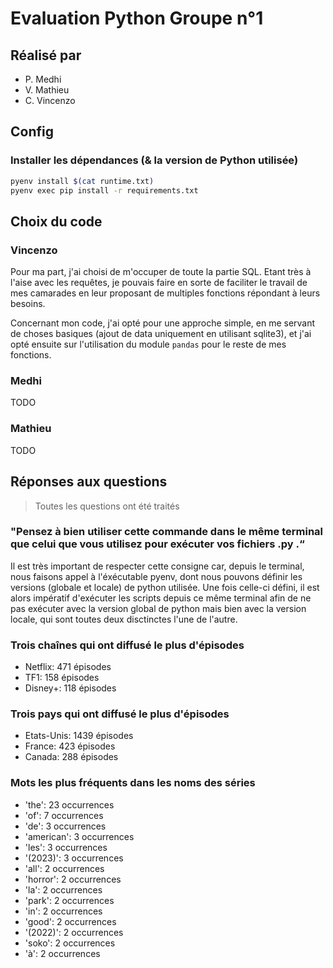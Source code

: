 # Evaluation Python Groupe n°1

## Réalisé par

- P. Medhi
- V. Mathieu
- C. Vincenzo

## Config

### Installer les dépendances (& la version de Python utilisée)

```bash
pyenv install $(cat runtime.txt)
pyenv exec pip install -r requirements.txt
```

## Choix du code

### Vincenzo

Pour ma part, j'ai choisi de m'occuper de toute la partie SQL. Etant très à l'aise avec les requêtes, je pouvais faire en sorte de faciliter le travail de mes camarades en leur proposant de multiples fonctions répondant à leurs besoins.

Concernant mon code, j'ai opté pour une approche simple, en me servant de choses basiques (ajout de data uniquement en utilisant sqlite3), et j'ai opté ensuite sur l'utilisation du module `pandas` pour le reste de mes fonctions.

### Medhi

TODO

### Mathieu

TODO

## Réponses aux questions

> Toutes les questions ont été traités

### "Pensez à bien utiliser cette commande dans le même terminal que celui que vous utilisez pour exécuter vos fichiers .py .“

Il est très important de respecter cette consigne car, depuis le terminal, nous faisons appel à l'éxécutable pyenv, dont nous pouvons définir les versions (globale et locale) de python utilisée. Une fois celle-ci défini, il est alors impératif d'exécuter les scripts depuis ce même terminal afin de ne pas exécuter avec la version global de python mais bien avec la version locale, qui sont toutes deux disctinctes l'une de l'autre.

### Trois chaînes qui ont diffusé le plus d'épisodes

- Netflix: 471 épisodes
- TF1: 158 épisodes
- Disney+: 118 épisodes

### Trois pays qui ont diffusé le plus d'épisodes

- Etats-Unis: 1439 épisodes
- France: 423 épisodes
- Canada: 288 épisodes

### Mots les plus fréquents dans les noms des séries

- 'the': 23 occurrences
- 'of': 7 occurrences
- 'de': 3 occurrences
- 'american': 3 occurrences
- 'les': 3 occurrences
- '(2023)': 3 occurrences
- 'all': 2 occurrences
- 'horror': 2 occurrences
- 'la': 2 occurrences
- 'park': 2 occurrences
- 'in': 2 occurrences
- 'good': 2 occurrences
- '(2022)': 2 occurrences
- 'soko': 2 occurrences
- 'à': 2 occurrences
